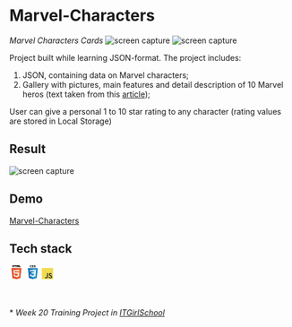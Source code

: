 # Marvel-Characters

_Marvel Characters Cards_ <img width="20px" alt="screen capture" src="../main/assets/img/logo.png"> <img width="20px" alt="screen capture" src="../main/assets/img/logo.png">

Project built while learning JSON-format. The project includes:

1. JSON, containing data on Marvel characters;
2. Gallery with pictures, main features and detail description of 10 Marvel heros (text taken from this [article]);

User can give a personal 1 to 10 star rating to any character (rating values are stored in Local Storage)

## Result

<img width="35%" alt="screen capture" src="../main/assets/img/сaptureweb.jpeg">

## Demo

[Marvel-Characters]

## Tech stack

<code><img height="25" src="https://raw.githubusercontent.com/github/explore/80688e429a7d4ef2fca1e82350fe8e3517d3494d/topics/html/html.png"></code>
<code><img height="25" src="https://raw.githubusercontent.com/github/explore/80688e429a7d4ef2fca1e82350fe8e3517d3494d/topics/css/css.png"></code>
<code><img height="20" src="https://raw.githubusercontent.com/github/explore/80688e429a7d4ef2fca1e82350fe8e3517d3494d/topics/javascript/javascript.png"></code>

<br><br> \* _Week 20 Training Project in [ITGirlSchool]_

[ITGirlSchool]: https://itgirlschool.com/en
[Marvel-Characters]: https://alenagm.github.io/Marvel-Characters/
[article]: https://www.ellegirl.ru/articles/vse-o-15-samyih-krutyih-supergeroyah/
